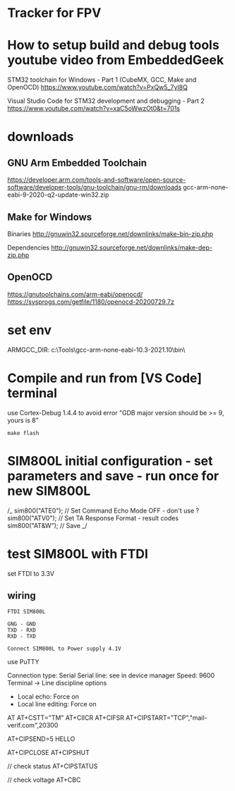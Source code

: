 # Tracker for FPV

# How to setup build and debug tools youtube video from EmbeddedGeek

STM32 toolchain for Windows - Part 1 (CubeMX, GCC, Make and OpenOCD)
https://www.youtube.com/watch?v=PxQw5_7yI8Q

Visual Studio Code for STM32 development and debugging - Part 2
https://www.youtube.com/watch?v=xaC5oWwzOt0&t=701s

# downloads

## GNU Arm Embedded Toolchain

https://developer.arm.com/tools-and-software/open-source-software/developer-tools/gnu-toolchain/gnu-rm/downloads
gcc-arm-none-eabi-9-2020-q2-update-win32.zip

## Make for Windows

Binaries
http://gnuwin32.sourceforge.net/downlinks/make-bin-zip.php

Dependencies
http://gnuwin32.sourceforge.net/downlinks/make-dep-zip.php

## OpenOCD

https://gnutoolchains.com/arm-eabi/openocd/
https://sysprogs.com/getfile/1180/openocd-20200729.7z

# set env

ARMGCC_DIR: c:\Tools\gcc-arm-none-eabi-10.3-2021.10\bin\

# Compile and run from [VS Code] terminal

use Cortex-Debug 1.4.4 to avoid error "GDB major version should be >= 9, yours is 8"

```
make flash
```

# SIM800L initial configuration - set parameters and save - run once for new SIM800L

/_
sim800("ATE0"); // Set Command Echo Mode OFF - don't use ?
sim800("ATV0"); // Set TA Response Format - result codes
sim800("AT&W"); // Save
_/

# test SIM800L with FTDI

set FTDI to 3.3V

## wiring

```
FTDI SIM800L

GNG - GND
TXD - RXD
RXD - TXD

Connect SIM800L to Power supply 4.1V
```

use PuTTY

Connection type: Serial
Serial line: see in device manager
Speed: 9600
Terminal -> Line discipline options

- Local echo: Force on
- Local line editing: Force on

AT
AT+CSTT="TM"
AT+CIICR
AT+CIFSR
AT+CIPSTART="TCP","mail-verif.com",20300

AT+CIPSEND=5
HELLO

AT+CIPCLOSE
AT+CIPSHUT

// check status
AT+CIPSTATUS

// check voltage
AT+CBC

